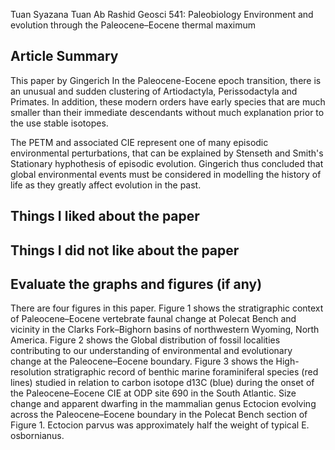 Tuan Syazana Tuan Ab Rashid
Geosci 541: Paleobiology
Environment and evolution through the Paleocene–Eocene thermal maximum
 
## Article Summary

This paper by Gingerich 
In the Paleocene-Eocene epoch transition, there is an unusual and sudden clustering of Artiodactyla, Perissodactyla and Primates. In addition, these modern orders have early species that are much smaller than their immediate descendants without much explanation prior to the use stable isotopes.  

The PETM and associated CIE represent one of many episodic environmental perturbations, that can be explained by Stenseth and Smith's Stationary hyphothesis of episodic evolution. Gingerich thus concluded that global environmental events must be considered in modelling the history of life as they greatly affect evolution in the past. 

## Things I liked about the paper
      


## Things I did not like about the paper



## Evaluate the graphs and figures (if any)

There are four figures in this paper. Figure 1 shows the stratigraphic context of Paleocene–Eocene vertebrate faunal change at Polecat Bench and vicinity in the Clarks Fork–Bighorn basins of northwestern
Wyoming, North America. Figure 2 shows the Global distribution of fossil localities contributing to our understanding of environmental and evolutionary change at the Paleocene–Eocene boundary. Figure 3 shows the High-resolution stratigraphic record of benthic marine foraminiferal species (red lines) studied in relation to carbon isotope d13C (blue) during the onset of the Paleocene–Eocene CIE at ODP site 690 in the South Atlantic. Size change and apparent dwarfing in the mammalian genus Ectocion evolving across the Paleocene–Eocene boundary in the Polecat Bench section of Figure 1.
Ectocion parvus was approximately half the weight of typical E. osbornianus.